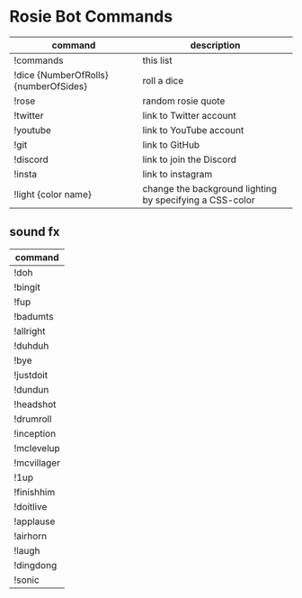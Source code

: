 # Rosie Bot Commands

command | description
--- | ---
!commands | this list
!dice {NumberOfRolls} {numberOfSides} | roll a dice
!rose | random rosie quote
!twitter | link to Twitter account
!youtube | link to YouTube account
!git | link to GitHub
!discord | link to join the Discord
!insta | link to instagram
!light {color name} | change the background lighting by specifying a CSS-color

## sound fx

command |
--- |
!doh |
!bingit |
!fup |
!badumts |
!allright |
!duhduh |
!bye |
!justdoit |
!dundun |
!headshot |
!drumroll |
!inception |
!mclevelup |
!mcvillager |
!1up |
!finishhim |
!doitlive |
!applause |
!airhorn |
!laugh |
!dingdong |
!sonic |